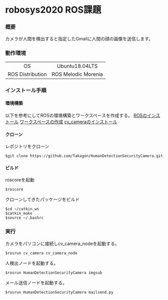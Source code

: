 # robosys2020 ROS課題

### 概要
カメラが人間を検出すると指定したGmailに人間の顔の画像を送信します。

### 動作環境
|||
|:--:|:--:|
|OS|Ubuntu18.04LTS|
|ROS Distribution|ROS Melodic Morenia|

### インストール手順
#### 環境構築
以下を参考にしてROSの環境構築とワークスペースを作成する。
[ROSのインストール](http://wiki.ros.org/melodic/Installation)
[ワークスペースの作成](http://wiki.ros.org/ja/catkin/Tutorials/create_a_workspace)
[cv_cameraのインストール](http://wiki.ros.org/cv_camera)
#### クローン
レポジトリをクローン

```
$git clone https://github.com/Takagon/HumanDetectionSecurityCamera.git
```
#### ビルド
roscoreを起動
```
$roscore
```
クローンしてきたパッケージをビルド
```
$cd ~/catkin_ws
$catkin_make
$source ~/.bashrc
```
### 実行
カメラをパソコンに接続しcv_camera_nodeを起動する。
```
$rosrun cv_camera cv_camera_node
```
人検出ノードを起動する。
```
$rosrun HumanDetectionSecurityCamera imgsub
```
メール送信ノードを起動する。
```
$rosrun HumanDetectionSecurityCamera mailsend.py
```
